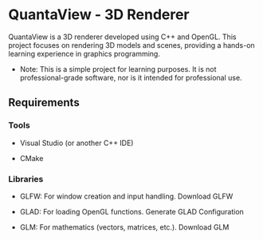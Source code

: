 # QuantaView - 3D Renderer

QuantaView is a 3D renderer developed using C++ and OpenGL. 
This project focuses on rendering 3D models and scenes, providing a hands-on learning experience in graphics programming.

* Note: This is a simple project for learning purposes. It is not professional-grade software, nor is it intended for professional use.



## Requirements
### Tools
- Visual Studio (or another C++ IDE)

- CMake

### Libraries
- GLFW: For window creation and input handling. Download GLFW

- GLAD: For loading OpenGL functions. Generate GLAD Configuration

- GLM: For mathematics (vectors, matrices, etc.). Download GLM

